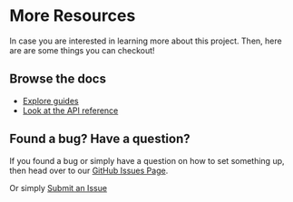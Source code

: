 # More Resources

In case you are interested in learning more about this project. Then, here are are some things you can checkout!

## Browse the docs

- [Explore guides](guides/basic-usage.md)
- [Look at the API reference](api/withVersioning.md)

## Found a bug? Have a question?

If you found a bug or simply have a question on how to set something up, then head over to our [GitHub Issues Page](https://github.com/Weffe/axios-api-versioning/issues).

Or simply [Submit an Issue](https://github.com/Weffe/axios-api-versioning/issues/new)
